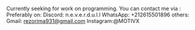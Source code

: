 Currently seeking for work on programming.
You can contact me via :
Preferably on:
Discord: n.e.v.e.r.d.u.l.l
WhatsApp: +212615501896
others:
Gmail: rezorima931@gmail.com
Instagram:@MOTIVX
